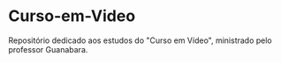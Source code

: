# Curso-em-Video
 Repositório dedicado aos estudos do "Curso em Vídeo", ministrado pelo professor Guanabara.
